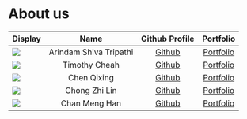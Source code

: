 # About us

Display | Name | Github Profile | Portfolio 
--------|:----:|:--------------:|:---------:
![](https://via.placeholder.com/100.png?text=Photo) | Arindam Shiva Tripathi | [Github](https://github.com/arindamshivatrip) | [Portfolio](docs/team/arindamshivatrip.md)
![](https://via.placeholder.com/100.png?text=Photo) | Timothy Cheah | [Github](https://github.com/e0406981) | [Portfolio](docs/team/johndoe.md)
![](https://via.placeholder.com/100.png?text=Photo) | Chen Qixing | [Github](https://github.com/QX-CHEN) | [Portfolio](docs/team/johndoe.md)
![](https://via.placeholder.com/100.png?text=Photo) | Chong Zhi Lin | [Github](https://github.com/czlin98) | [Portfolio](docs/team/zhilin.md)
![](https://via.placeholder.com/100.png?text=Photo) | Chan Meng Han | [Github](https://github.com/mhchan163) | [Portfolio](docs/team/johndoe.md)
